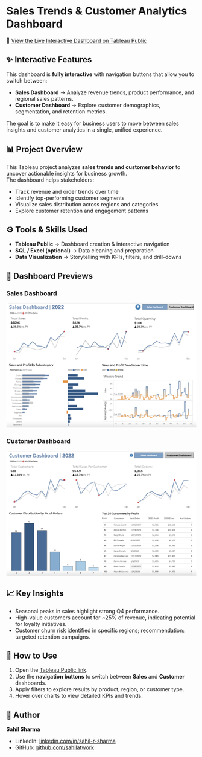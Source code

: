 # Sales Trends & Customer Analytics Dashboard

🔗 [View the Live Interactive Dashboard on Tableau Public](https://public.tableau.com/app/profile/sahil.sharma1936/viz/SalesTrendsandCustomerAnalytics/CustomerDashboard)

## ✨ Interactive Features
This dashboard is **fully interactive** with navigation buttons that allow you to switch between:
- **Sales Dashboard** → Analyze revenue trends, product performance, and regional sales patterns.  
- **Customer Dashboard** → Explore customer demographics, segmentation, and retention metrics.  

The goal is to make it easy for business users to move between sales insights and customer analytics in a single, unified experience.

## 📊 Project Overview
This Tableau project analyzes **sales trends and customer behavior** to uncover actionable insights for business growth.  
The dashboard helps stakeholders:
- Track revenue and order trends over time
- Identify top-performing customer segments
- Visualize sales distribution across regions and categories
- Explore customer retention and engagement patterns

## ⚙️ Tools & Skills Used
- **Tableau Public** → Dashboard creation & interactive navigation  
- **SQL / Excel (optional)** → Data cleaning and preparation  
- **Data Visualization** → Storytelling with KPIs, filters, and drill-downs  

## 📸 Dashboard Previews
### Sales Dashboard  
![Sales Dashboard](images/Sales%20Dashboard.png)

### Customer Dashboard  
![Customer Dashboard](images/Customer%20Dashboard.png)

## 📈 Key Insights
- Seasonal peaks in sales highlight strong Q4 performance.  
- High-value customers account for ~25% of revenue, indicating potential for loyalty initiatives.  
- Customer churn risk identified in specific regions; recommendation: targeted retention campaigns.  

## 🚀 How to Use
1. Open the [Tableau Public link](https://public.tableau.com/app/profile/sahil.sharma1936/viz/SalesTrendsandCustomerAnalytics/CustomerDashboard).  
2. Use the **navigation buttons** to switch between **Sales** and **Customer** dashboards.  
3. Apply filters to explore results by product, region, or customer type.  
4. Hover over charts to view detailed KPIs and trends.  

## 👤 Author
**Sahil Sharma**  
- LinkedIn: [linkedin.com/in/sahil-r-sharma](https://www.linkedin.com/in/sahil-r-sharma)  
- GitHub: [github.com/sahilatwork](https://github.com/sahilatwork)  
